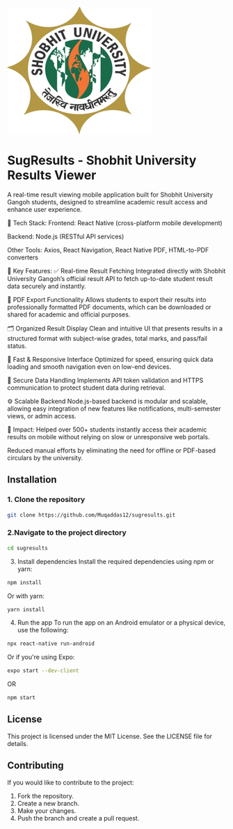 

![App Screenshot](./assets/logo.png)

# SugResults - Shobhit University Results Viewer

A real-time result viewing mobile application built for Shobhit University Gangoh students, designed to streamline academic result access and enhance user experience.

🔧 Tech Stack:
Frontend: React Native (cross-platform mobile development)

Backend: Node.js (RESTful API services)

Other Tools: Axios, React Navigation, React Native PDF, HTML-to-PDF converters

🌟 Key Features:
✅ Real-time Result Fetching
Integrated directly with Shobhit University Gangoh’s official result API to fetch up-to-date student result data securely and instantly.

🧾 PDF Export Functionality
Allows students to export their results into professionally formatted PDF documents, which can be downloaded or shared for academic and official purposes.

🗂️ Organized Result Display
Clean and intuitive UI that presents results in a structured format with subject-wise grades, total marks, and pass/fail status.

🔄 Fast & Responsive Interface
Optimized for speed, ensuring quick data loading and smooth navigation even on low-end devices.

🔐 Secure Data Handling
Implements API token validation and HTTPS communication to protect student data during retrieval.

⚙️ Scalable Backend
Node.js-based backend is modular and scalable, allowing easy integration of new features like notifications, multi-semester views, or admin access.

🎯 Impact:
Helped over 500+ students instantly access their academic results on mobile without relying on slow or unresponsive web portals.

Reduced manual efforts by eliminating the need for offline or PDF-based circulars by the university.

## Installation

### 1. Clone the repository

```bash
git clone https://github.com/Muqaddas12/sugresults.git
```
### 2.Navigate to the project directory
```` bash
cd sugresults
````
3. Install dependencies
Install the required dependencies using npm or yarn:
```` bash
npm install
````
Or with yarn:
````bash
yarn install
````
4. Run the app
To run the app on an Android emulator or a physical device, use the following:
```` bash
npx react-native run-android
````
Or if you're using Expo:
```` bash
expo start --dev-client
````
OR
```` bash
npm start
````

## License

This project is licensed under the MIT License. See the LICENSE file for details.

## Contributing

If you would like to contribute to the project:

1. Fork the repository.
2. Create a new branch.
3. Make your changes.
4. Push the branch and create a pull request.



